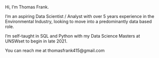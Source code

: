 <p>Hi, I’m Thomas Frank.</p>	
<p>I’m an aspiring Data Scientist / Analyst with over 5 years experience in the Environmental Industry, looking to move into a predominantly data based role.</p> 
<p>I’m self-taught in SQL and Python with my Data Science Masters at UNSWset to begin in late 2021.</p>
<p>You can reach me at thomasfrank415@gmail.com</p>

<!---
thomasfrank415/thomasfrank415 is a ✨ special ✨ repository because its `README.md` (this file) appears on your GitHub profile.
You can click the Preview link to take a look at your changes.
--->
